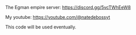 The Egman empire server: https://discord.gg/5vcTWhEeW8

My youtube: https://youtube.com/@natedebossyt

This code will be used eventually.

